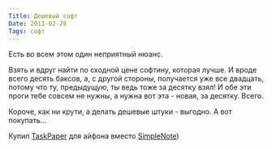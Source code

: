 ```yaml
---
Title: Дешевый софт
Date: 2011-02-28
Tags: софт
---
```


Есть во всем этом один неприятный нюанс.

Взять и вдруг найти по сходной цене софтину, которая лучше. И вроде всего десять баксов, а, с другой стороны, получается уже все двадцать, потому что ту, предыдущую, ты ведь тоже за десятку взял! И обе эти проги тебе совсем не нужны, а нужна вот эта - новая, за десятку. Всего.

Короче, как ни крути, а делать дешевые штуки - выгодно. А вот покупать...

Купил [TaskPaper](http://www.hogbaysoftware.com/products/taskpaper) для айфона вместо [SimpleNote](http://simplenoteapp.com/))
